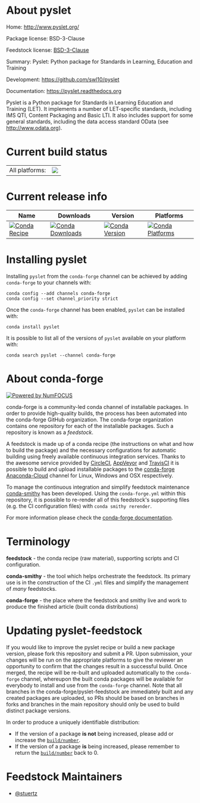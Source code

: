 About pyslet
============

Home: http://www.pyslet.org/

Package license: BSD-3-Clause

Feedstock license: [BSD-3-Clause](https://github.com/conda-forge/pyslet-feedstock/blob/master/LICENSE.txt)

Summary: Pyslet: Python package for Standards in Learning, Education and Training

Development: https://github.com/swl10/pyslet

Documentation: https://pyslet.readthedocs.org

Pyslet is a Python package for Standards in Learning Education and Training
(LET). It implements a number of LET-specific standards, including IMS QTI,
Content Packaging and Basic LTI. It also includes support for some general
standards, including the data access standard OData (see
http://www.odata.org).


Current build status
====================


<table><tr><td>All platforms:</td>
    <td>
      <a href="https://dev.azure.com/conda-forge/feedstock-builds/_build/latest?definitionId=922&branchName=master">
        <img src="https://dev.azure.com/conda-forge/feedstock-builds/_apis/build/status/pyslet-feedstock?branchName=master">
      </a>
    </td>
  </tr>
</table>

Current release info
====================

| Name | Downloads | Version | Platforms |
| --- | --- | --- | --- |
| [![Conda Recipe](https://img.shields.io/badge/recipe-pyslet-green.svg)](https://anaconda.org/conda-forge/pyslet) | [![Conda Downloads](https://img.shields.io/conda/dn/conda-forge/pyslet.svg)](https://anaconda.org/conda-forge/pyslet) | [![Conda Version](https://img.shields.io/conda/vn/conda-forge/pyslet.svg)](https://anaconda.org/conda-forge/pyslet) | [![Conda Platforms](https://img.shields.io/conda/pn/conda-forge/pyslet.svg)](https://anaconda.org/conda-forge/pyslet) |

Installing pyslet
=================

Installing `pyslet` from the `conda-forge` channel can be achieved by adding `conda-forge` to your channels with:

```
conda config --add channels conda-forge
conda config --set channel_priority strict
```

Once the `conda-forge` channel has been enabled, `pyslet` can be installed with:

```
conda install pyslet
```

It is possible to list all of the versions of `pyslet` available on your platform with:

```
conda search pyslet --channel conda-forge
```


About conda-forge
=================

[![Powered by
NumFOCUS](https://img.shields.io/badge/powered%20by-NumFOCUS-orange.svg?style=flat&colorA=E1523D&colorB=007D8A)](https://numfocus.org)

conda-forge is a community-led conda channel of installable packages.
In order to provide high-quality builds, the process has been automated into the
conda-forge GitHub organization. The conda-forge organization contains one repository
for each of the installable packages. Such a repository is known as a *feedstock*.

A feedstock is made up of a conda recipe (the instructions on what and how to build
the package) and the necessary configurations for automatic building using freely
available continuous integration services. Thanks to the awesome service provided by
[CircleCI](https://circleci.com/), [AppVeyor](https://www.appveyor.com/)
and [TravisCI](https://travis-ci.com/) it is possible to build and upload installable
packages to the [conda-forge](https://anaconda.org/conda-forge)
[Anaconda-Cloud](https://anaconda.org/) channel for Linux, Windows and OSX respectively.

To manage the continuous integration and simplify feedstock maintenance
[conda-smithy](https://github.com/conda-forge/conda-smithy) has been developed.
Using the ``conda-forge.yml`` within this repository, it is possible to re-render all of
this feedstock's supporting files (e.g. the CI configuration files) with ``conda smithy rerender``.

For more information please check the [conda-forge documentation](https://conda-forge.org/docs/).

Terminology
===========

**feedstock** - the conda recipe (raw material), supporting scripts and CI configuration.

**conda-smithy** - the tool which helps orchestrate the feedstock.
                   Its primary use is in the construction of the CI ``.yml`` files
                   and simplify the management of *many* feedstocks.

**conda-forge** - the place where the feedstock and smithy live and work to
                  produce the finished article (built conda distributions)


Updating pyslet-feedstock
=========================

If you would like to improve the pyslet recipe or build a new
package version, please fork this repository and submit a PR. Upon submission,
your changes will be run on the appropriate platforms to give the reviewer an
opportunity to confirm that the changes result in a successful build. Once
merged, the recipe will be re-built and uploaded automatically to the
`conda-forge` channel, whereupon the built conda packages will be available for
everybody to install and use from the `conda-forge` channel.
Note that all branches in the conda-forge/pyslet-feedstock are
immediately built and any created packages are uploaded, so PRs should be based
on branches in forks and branches in the main repository should only be used to
build distinct package versions.

In order to produce a uniquely identifiable distribution:
 * If the version of a package **is not** being increased, please add or increase
   the [``build/number``](https://docs.conda.io/projects/conda-build/en/latest/resources/define-metadata.html#build-number-and-string).
 * If the version of a package **is** being increased, please remember to return
   the [``build/number``](https://docs.conda.io/projects/conda-build/en/latest/resources/define-metadata.html#build-number-and-string)
   back to 0.

Feedstock Maintainers
=====================

* [@stuertz](https://github.com/stuertz/)

